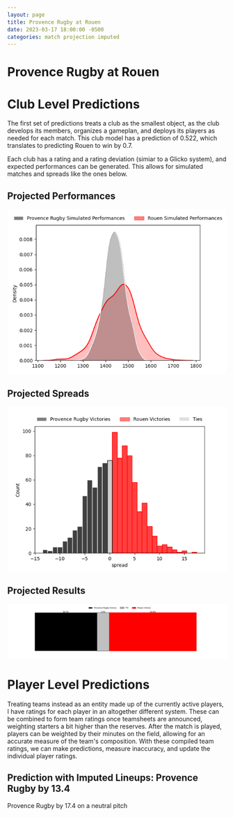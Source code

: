 ```yaml
---  
layout: page  
title: Provence Rugby at Rouen  
date: 2023-03-17 18:00:00 -0500  
categories: match projection imputed  
---
```

# Provence Rugby at Rouen

# Club Level Predictions


The first set of predictions treats a club as the smallest object, as the club develops its members, organizes a gameplan, and deploys its players as needed for each match. This club model has a prediction of 0.522, which translates to predicting Rouen to win by 0.7.

Each club has a rating and a rating deviation (simiar to a Glicko system), and expected performances can be generated. This allows for simulated matches and spreads like the ones below.
## Projected Performances


![Projected Performances](plots/performances_2023-03-17-Rouen-ProvenceRugby.png)
## Projected Spreads


![Projected Spreads](plots/spreads_2023-03-17-Rouen-ProvenceRugby.png)
## Projected Results


![Projected Results](plots/resultbar_2023-03-17-Rouen-ProvenceRugby.png)
# Player Level Predictions


Treating teams instead as an entity made up of the currently active players, I have ratings for each player in an altogether different system. These can be combined to form team ratings once teamsheets are announced, weighting starters a bit higher than the reserves. After the match is played, players can be weighted by their minutes on the field, allowing for an accurate measure of the team's composition. With these compiled team ratings, we can make predictions, measure inaccuracy, and update the individual player ratings.
## Prediction with Imputed Lineups: Provence Rugby by 13.4


Provence Rugby by 17.4 on a neutral pitch

